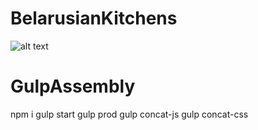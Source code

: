 # BelarusianKitchens
![alt text](screen.png "BelarusianKitchens")
# GulpAssembly
npm i
gulp start
gulp prod
gulp concat-js
gulp concat-css